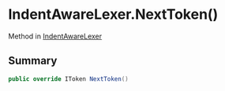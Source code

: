 # IndentAwareLexer.NextToken()

Method in [IndentAwareLexer](api/csharp/yarn.compiler.indentawarelexer.md)

## Summary



```csharp
public override IToken NextToken()
```


